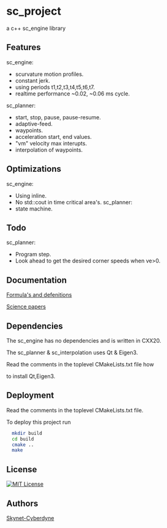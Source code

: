 
# sc_project

a c++ sc_engine library

## Features

sc_engine:
- scurvature motion profiles.
- constant jerk.
- using periods t1,t2,t3,t4,t5,t6,t7.
- realtime performance ~0.02, ~0.06 ms cycle.

sc_planner:
- start, stop, pause, pause-resume.
- adaptive-feed.
- waypoints.
- acceleration start, end values.
- "vm" velocity max interupts.
- interpolation of waypoints.

## Optimizations

sc_engine:
- Using inline.
- No std::cout in time critical area's.
sc_planner:
- state machine.

## Todo

sc_planner:
- Program step.
- Look ahead to get the desired corner speeds when ve>0.

## Documentation

[Formula's and defenitions](https://github.com/grotius-cnc/sc_project/blob/main/sc_engine/sc_formula.h)

[Science papers](https://github.com/grotius-cnc/sc_project/tree/main/sc_documents)

## Dependencies

The sc_engine has no dependencies and is written in CXX20.

The sc_planner & sc_interpolation uses Qt & Eigen3. 

Read the comments in the toplevel CMakeLists.txt file how

to install Qt,Eigen3.

## Deployment

Read the comments in the toplevel CMakeLists.txt file.

To deploy this project run

```bash
  mkdir build
  cd build
  cmake ..
  make
```

## License

[![MIT License](https://img.shields.io/badge/License-MIT-green.svg)](https://choosealicense.com/licenses/mit/)

## Authors

[Skynet-Cyberdyne](https://www.github.com/grotius-cnc)

